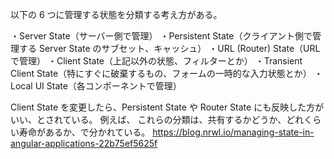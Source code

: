 以下の 6 つに管理する状態を分類する考え方がある。

・Server State（サーバー側で管理）
・Persistent State（クライアント側で管理する Server State のサブセット、キャッシュ）
・URL (Router) State（URL で管理）
・Client State（上記以外の状態、フィルターとか）
・Transient Client State（特にすぐに破棄するもの、フォームの一時的な入力状態とか）
・Local UI State（各コンポーネントで管理）

Client State を変更したら、Persistent State や Router State にも反映した方がいい、とされている。
例えば、
これらの分類は、共有するかどうか、どれくらい寿命があるか、で分かれている。
https://blog.nrwl.io/managing-state-in-angular-applications-22b75ef5625f
